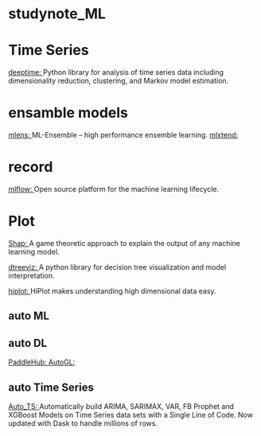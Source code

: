 # studynote_ML []()

# Time Series
[deeptime: ](https://github.com/deeptime-ml/deeptime) Python library for analysis of time series data including dimensionality reduction, clustering, and Markov model estimation.

# ensamble models
[mlens: ](https://github.com/flennerhag/mlens) ML-Ensemble – high performance ensemble learning.
[mlxtend: ](https://github.com/rasbt/mlxtend)


# record
[mlflow: ](https://github.com/mlflow/mlflow) Open source platform for the machine learning lifecycle.

# Plot
[Shap: ](https://github.com/slundberg/shap) A game theoretic approach to explain the output of any machine learning model.

[dtreeviz: ](https://github.com/parrt/dtreeviz) A python library for decision tree visualization and model interpretation.

[hiplot: ](https://github.com/facebookresearch/hiplot) HiPlot makes understanding high dimensional data easy.

## auto ML


## auto DL
[PaddleHub: ](https://github.com/PaddlePaddle/PaddleHub)
[AutoGL: ](https://github.com/THUMNLab/AutoGL)

## auto Time Series
[Auto_TS: ](https://github.com/AutoViML/Auto_TS) Automatically build ARIMA, SARIMAX, VAR, FB Prophet and XGBoost Models on Time Series data sets with a Single Line of Code. Now updated with Dask to handle millions of rows.
